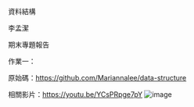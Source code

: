 資料結構

李孟潔

期末專題報告

作業一：
      
原始碼：https://github.com/Mariannalee/data-structure

相關影片：https://youtu.be/YCsPRpge7pY
![image](https://github.com/user-attachments/assets/505367ac-96fb-429a-9abf-2b7fc5b1769a)



